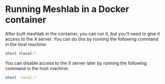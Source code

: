 # Running Meshlab in a Docker container

After built meshlab in the container, you can run it, but you'll need to give it access to the X server. You can do this by running the following command in the host machine:

```bash
xhost +local:*
```

You can disable access to the X server later by running the following command in the host machine:

```bash
xhost -local:*
```